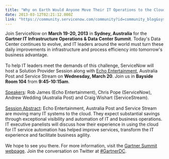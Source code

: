 ```yaml
---
title: "Why on Earth Would Anyone Move Their IT Operations to the Cloud"
date: 2013-03-12T02:21:12.000Z
link: "https://community.servicenow.com/community?id=community_blog&sys_id=3ddda6e9dbd0dbc01dcaf3231f9619fd"
---
```

<p>Join ServiceNow on <b>March 19-20, 2013</b> in <b>Sydney, Australia</b> for the <b>Gartner IT Infrastructure Operations &amp; Data Center Summit</b>. Today's Data Center continues to evolve, and IT leaders around the world must turn these daily improvements in infrastructure and process efficiency into tomorrow's business advantage.<br /><br />To help IT leaders meet the demands of this challenge, ServiceNow will host a Solution Provider Session along with <a title="w.servicenow.com/knowledge.do?sysparm_document_key=kb_knowledge,6d16c6eb8759704093db7b2d7d434dff" href="http://www.servicenow.com/knowledge.do?sysparm_document_key=kb_knowledge,6d16c6eb8759704093db7b2d7d434dff">Echo Entertainment</a>, Australia Post and Service Stream on <b>Wednesday, March 20</b>. Join us in <b>Bayside Room 104</b> from <b>9:45-10:15am</b>. <br /><br /><u>Speakers</u>: Rob James (Echo Entertainment), Chris Pope (ServiceNow), Andrew Wedding (Australia Post) and Craig Wishart (ServiceStream).<br /><br /><a title="endabuilder.gartner.com/DC8A/webpages/SessionDetail.aspx?EventSessionId=844" href="http://agendabuilder.gartner.com/DC8A/webpages/SessionDetail.aspx?EventSessionId=844">Session Abstract</a>: Echo Entertainment, Australia Post and Service Stream are moving many IT systems to the cloud. They expect substantial savings through exceptional visibility and automation of IT and business operations. IT executive panelists will discuss how their experience in using the cloud for IT service automation has helped improve services, transform the IT experience and facilitate business agility.<br /><br />We hope to see you there. For more information, visit the <a title="endabuilder.gartner.com/DC8A/webpages/Home.aspx" href="http://agendabuilder.gartner.com/DC8A/webpages/Home.aspx">Gartner Summit webpage</a>. Join the conversation on Twitter at <a title="witter.com/search?q=%23GartnerDC&src=hash" href="https://twitter.com/search?q=%23GartnerDC&amp;src=hash">#GartnerDC</a>.</p>